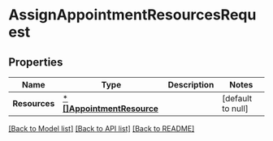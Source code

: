 # AssignAppointmentResourcesRequest

## Properties
Name | Type | Description | Notes
------------ | ------------- | ------------- | -------------
**Resources** | [***[]AppointmentResource**](array.md) |  | [default to null]

[[Back to Model list]](../README.md#documentation-for-models) [[Back to API list]](../README.md#documentation-for-api-endpoints) [[Back to README]](../README.md)

